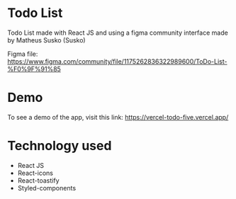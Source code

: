 # Todo List

Todo List made with React JS and using a figma community interface made by Matheus Susko (Susko)

Figma file: https://www.figma.com/community/file/1175262836322989600/ToDo-List-%F0%9F%91%85

# Demo

To see a demo of the app, visit this link: https://vercel-todo-five.vercel.app/

# Technology used

- React JS
- React-icons
- React-toastify
- Styled-components
